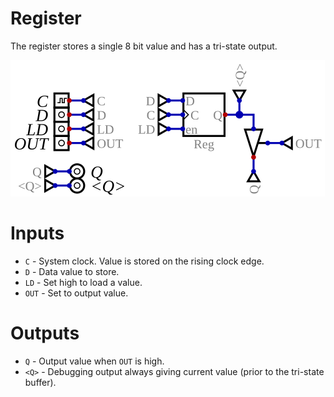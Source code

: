 # Register

The register stores a single 8 bit value and has a tri-state output.

![Register](register.svg)

# Inputs

* `C` - System clock.  Value is stored on the rising clock edge.
* `D` - Data value to store.
* `LD` - Set high to load a value.
* `OUT` - Set to output value.

# Outputs

* `Q` - Output value when `OUT` is high.
* `<Q>` - Debugging output always giving current value (prior to the tri-state buffer).




